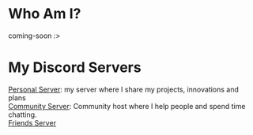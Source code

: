 # Who Am I?
coming-soon :>

# My Discord Servers
[Personal Server](https://discord.com/invite/K6C8jt3kaz): my server where I share my projects, innovations and plans <br />
[Community Server](https://discord.com/invite/serendia): Community host where I help people and spend time chatting. <br />
[Friends Server](https://discord.gg/P7NSFCWD99)
